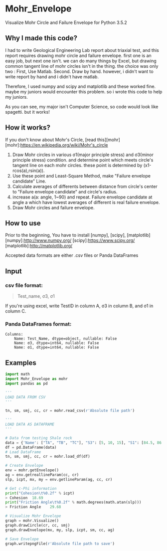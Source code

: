 # Mohr_Envelope
Visualize Mohr Circle and Failure Envelope 
for Python 3.5.2

Why I made this code?
-------------
I had to write Geological Engineering Lab report about triaxial test, and this report requires drawing mohr circle and failure envelope. first one is an easy job, but next one isn't. we can do many things by Excel, but drawing common tangent line of mohr circles isn't in the thing. the choice was only two : First, Use Matlab. Second. Draw by hand. however, i didn't want to write report by hand and i didn't have matlab.

Therefore, I used numpy and scipy and matplotlib and these worked fine. maybe my juniors would encounter this problem. so i wrote this code to help my juniors.

As you can see, my major isn't Computer Science, so code would look like spagetti. but it works!

How it works?
-------------
If you don't know about Mohr's Circle, [read this][mohr]
[mohr]:https://en.wikipedia.org/wiki/Mohr's_circle
1. Draw Mohr circles in various σ1(major principle stress) and σ3(minor principle stress) condition. and determine point which meets circle's tangent line on each mohr circles. these point is determined by (x1-rcos(a),rsin(a)).
2. Use these point and Least-Square Method, make "Failure envelope candidate" Line. 
3. Calculate averages of differents between distance from circle's center to "Failure envelope candidate"  and circle's radius.
4. increase a(a: angle, 1~90) and repeat. Failure envelope candidate at angle a which have lowest averages of different is real failure envelope.
5. Draw Mohr circles and failure envelope.


How to use
-------------
Prior to the beginning, You have to install [numpy], [scipy], [matplotlib]
[numpy]:http://www.numpy.org/
[scipy]:https://www.scipy.org/
[matplotlib]:http://matplotlib.org/

Accepted data formats are either .csv files or Panda DataFrames

Input
-------------
### csv file format:

>Test_name, σ3, σ1

If you're using excel, write TestID in column A, σ3 in column B, and σ1 in column C.

### Panda DataFrames format:
```
Columns:
    Name: Test_Name, dtype=object, nullable: False
    Name: σ3, dtype=int64, nullable: False
    Name: σ1, dtype=int64, nullable: False
```

Examples
-------------


```python
import math
import Mohr_Envelope as mohr
import pandas as pd

''' 
LOAD DATA FROM CSV
'''

tn, sm, smj, cc, cr = mohr.read_csv(r'Absolute file path')

''' 
LOAD DATA AS DATAFRAME 
'''

# Data from testing Shale rock
data = {'Name': ["TA", "TB", "TC"], "S3": [5, 10, 15], "S1": [84.5, 86.3, 111.0]}
df = pd.DataFrame(data)
# Load DataFrame
tn, sm, smj, cc, cr = mohr.load_df(df)

# Create Envelope
env = mohr.getEnvelope()
ag = env.getreallineParam(cc, cr)
slp, icpt, mx, my = env.getlineParam(ag, cc, cr)

# Get c-Phi information
print("Cohesion\t%0.2f" % icpt)
> Cohesion	18.69
print("Friction Angle\t%0.2f" % math.degrees(math.atan(slp)))
> Friction Angle	29.68

# Visualize Mohr Envelope 
graph = mohr.Visualize()
graph.drawCircle(cr, cc, smj)
graph.drawEnvelope(mx, my, slp, icpt, sm, cc, ag)

# Save Envelope
graph.writepngFile(r'Absolute file path to save')
```